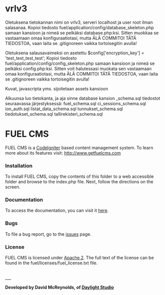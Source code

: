 ﻿# vrlv3

Oletuksena tietokannan nimi on vrlv3, serveri localhost ja user root ilman salasanaa. 
Kopioi tiedosto fuel/application/config/database_skeleton.php samaan kansioon ja nimeä se pelkäksi database.php:ksi. 
Sitten muokkaa se vastaamaan omaa konfiguraatiotasi, mutta ÄLÄ COMMITOI TÄTÄ TIEDOSTOA, vaan laita se .gitignoreen vaikka tortoisegitin avulla!

Oletuksena salausavaimeksi on asetettu $config['encryption_key'] = 'test_test_test_test';
Kopioi tiedosto fuel/application/config/config_skeleton.php samaan kansioon ja nimeä se pelkäksi config.php:ksi. 
Sitten voit halutessasi muokata sen vastaamaan omaa konfiguraatiotasi, mutta ÄLÄ COMMITOI TÄTÄ TIEDOSTOA, vaan laita se .gitignoreen vaikka tortoisegitin avulla!

Kuvat, javascripta yms. sijoitetaan assets kansioon

Alkuunsa luo tietokanta, ja aja sinne database kansion _schema.sql tiedostot seuraavassa järjestyksessä:
fuel_schema.sql
ci_sessions_schema.sql
ion_auth.sql
listat_data_schema.sql 
tunnukset_schema.sql
tiedotukset_schema.sql
tallirekisteri_schema.sql



# FUEL CMS
FUEL CMS is a [CodeIgniter](http://ellislab.com/codeigniter) based content management system. To learn more about its features visit: http://www.getfuelcms.com

### Installation
To install FUEL CMS, copy the contents of this folder to a web accessible 
folder and browse to the index.php file. Next, follow the directions on the 
screen. 

### Documentation
To access the documentation, you can visit it [here](http://docs.getfuelcms.com).

### Bugs
To file a bug report, go to the [issues](http://github.com/daylightstudio/FUEL-CMS/issues) page.

### License
FUEL CMS is licensed under [Apache 2](http://www.apache.org/licenses/LICENSE-2.0.html). The full text of the license can be found in the fuel/licenses/fuel_license.txt file.

<br>
___

__Developed by David McReynolds, of [Daylight Studio](http://www.thedaylightstudio.com/)__



